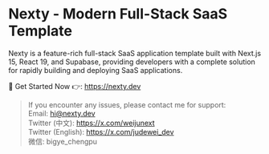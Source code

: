 # Nexty - Modern Full-Stack SaaS Template

Nexty is a feature-rich full-stack SaaS application template built with Next.js 15, React 19, and Supabase, providing developers with a complete solution for rapidly building and deploying SaaS applications.

🚀 Get Started Now 👉: https://nexty.dev

> If you encounter any issues, please contact me for support:  
> Email: hi@nexty.dev  
> Twitter (中文): https://x.com/weijunext  
> Twitter (English): https://x.com/judewei_dev  
> 微信: bigye_chengpu  
